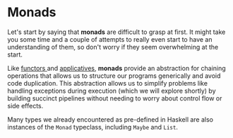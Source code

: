 # Monads

Let's start by saying that **monads** are difficult to grasp at first. It might take you some time and a couple of attempts to really even start to have an understanding of them, so don't worry if they seem overwhelming at the start.

Like [functors ](../functors.md)and [applicatives](../applicative-functors.md), **monads** provide an abstraction for chaining operations that allows us to structure our programs generically and avoid code duplication. This abstraction allows us to simplify problems like handling exceptions during execution (which we will explore shortly) by building succinct pipelines without needing to worry about control flow or side effects.

Many types we already encountered as pre-defined in Haskell are also instances of the `Monad` typeclass, including `Maybe` and `List`.
